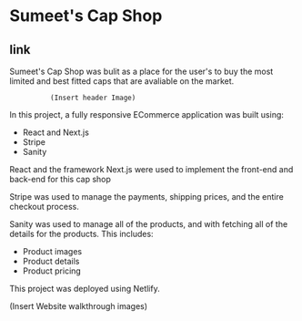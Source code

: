 # Sumeet's Cap Shop

## link

Sumeet's Cap Shop was bulit as a place for the user's to buy the most limited and best fitted caps that are avaliable on the market.

              (Insert header Image)

In this project, a fully responsive ECommerce application was built using:
  - React and Next.js
  - Stripe
  - Sanity
  
React and the framework Next.js were used to implement the front-end and back-end for this cap shop

Stripe was used to manage the payments, shipping prices, and the entire checkout process.

Sanity was used to manage all of the products, and with fetching all of the details for the products. This includes:
  - Product images
  - Product details
  - Product pricing
  
This project was deployed using Netlify.

(Insert Website walkthrough images)
  
